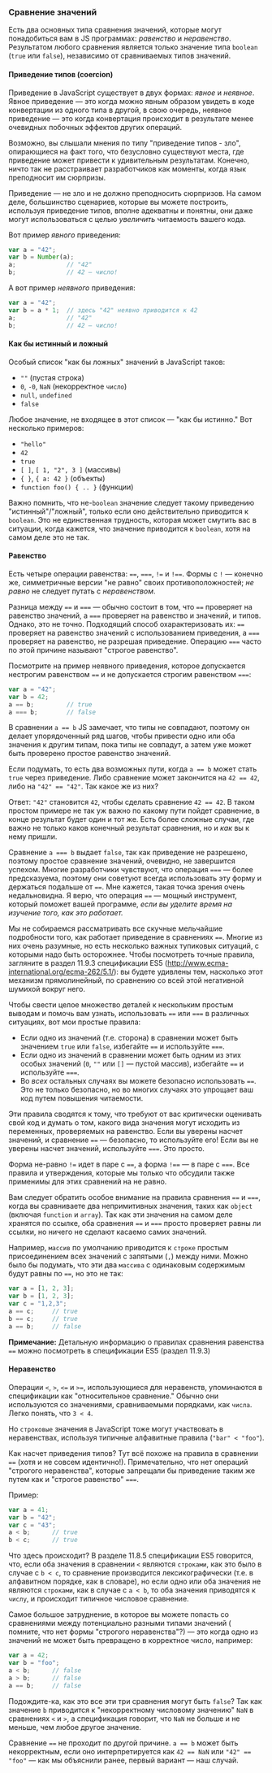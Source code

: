 ### Сравнение значений

Есть два основных типа сравнения значений, которые могут понадобиться вам в JS программах: *равенство* и *неравенство*.
Результатом любого сравнения является только значение типа `boolean` (`true` или `false`), независимо от сравниваемых
типов значений.

#### Приведение типов (coercion)

Приведение в JavaScript существует в двух формах: *явное* и *неявное*. Явное приведение — это когда можно явным образом
увидеть в коде конвертации из одного типа в другой, в свою очередь, неявное приведение — это когда конвертация
происходит в результате менее очевидных побочных эффектов других операций.

Возможно, вы слышали мнения по типу "приведение типов - зло", опирающиеся на факт того, что безусловно существуют места,
где приведение может привести к удивительным результатам. Конечно, ничто так не расстраивает разработчиков как моменты,
когда язык преподносит им сюрпризы.

Приведение — не зло и не должно преподносить сюрпризов. На самом деле, большинство сценариев, которые вы можете
построить, используя приведение типов, вполне адекватны и понятны, они даже могут использоваться с целью *увеличить*
читаемость вашего кода.

Вот пример *явного* приведения:

```js
var a = "42";
var b = Number(a);
a;				// "42"
b;				// 42 — число!
```

А вот пример *неявного* приведения:

```js
var a = "42";
var b = a * 1;	// здесь "42" неявно приводится к 42
a;				// "42"
b;				// 42 — число!
```

#### Как бы истинный и ложный

Особый список "как бы ложных" значений в JavaScript таков:

* `""` (пустая строка)
* `0`, `-0`, `NaN` (некорректное `число`)
* `null`, `undefined`
* `false`

Любое значение, не входящее в этот список — "как бы истинно." Вот несколько примеров:

* `"hello"`
* `42`
* `true`
* `[ ]`, `[ 1, "2", 3 ]` (массивы)
* `{ }`, `{ a: 42 }` (объекты)
* `function foo() { .. }` (функции)

Важно помнить, что не-`boolean` значение следует такому приведению "истинный"/"ложный", только если оно действительно
приводится к `boolean`. Это не единственная трудность, которая может смутить вас в ситуации, когда кажется, что значение
приводится к `boolean`, хотя на самом деле это не так.

#### Равенство

Есть четыре операции равенства: `==`, `===`, `!=` и `!==`. Формы с `!` — конечно же, симметричные версии "не равно"
своих противоположностей; *не равно* не следует путать с *неравенством*.

Разница между `==` и `===` — обычно состоит в том, что `==` проверяет на равенство значений, а `===` проверяет на
равенство и значений, и типов. Однако, это не точно. Подходящий способ охарактеризовать их: `==` проверяет на равенство
значений с использованием приведения, а `===` проверяет на равенство, не разрешая приведение. Операцию `===` часто по
этой причине называют "строгое равенство".

Посмотрите на пример неявного приведения, которое допускается нестрогим равенством `==` и не допускается строгим
равенством `===`:

```js
var a = "42";
var b = 42;
a == b;			// true
a === b;		// false
```

В сравнении `a == b` JS замечает, что типы не совпадают, поэтому он делает упорядоченный ряд шагов, чтобы привести одно
или оба значения к другим типам, пока типы не совпадут, а затем уже может быть проверено простое равенство значений.

Если подумать, то есть два возможных пути, когда `a == b` может стать `true` через приведение. Либо сравнение может
закончится на `42 == 42`, либо на `"42" == "42"`. Так какое же из них?

Ответ: `"42"` становится `42`, чтобы сделать сравнение `42 == 42`. В таком простом примере не так уж важно по какому
пути пойдет сравнение, в конце результат будет один и тот же. Есть более сложные случаи, где важно не только каков
конечный результат сравнения, но и *как* вы к нему пришли.

Сравнение `a === b` выдает `false`, так как приведение не разрешено, поэтому простое сравнение значений, очевидно, не
завершится успехом. Многие разработчики чувствуют, что операция `===` — более предсказуема, поэтому они советуют всегда
использовать эту форму и держаться подальше от `==`. Мне кажется, такая точка зрения очень недальновидна. Я верю, что
операция `==` — мощный инструмент, который поможет вашей программе, *если вы уделите время на изучение того, как это
работает.*

Мы не собираемся рассматривать все скучные мельчайшие подробности того, как работает приведение в сравнениях `==`.
Многие из них очень разумные, но есть несколько важных тупиковых ситуаций, с которыми надо быть осторожнее. Чтобы
посмотреть точные правила, загляните в раздел 11.9.3 спецификации ES5 (http://www.ecma-international.org/ecma-262/5.1/):
вы будете удивлены тем, насколько этот механизм прямолинейный, по сравнению со всей этой негативной шумихой вокруг него.

Чтобы свести целое множество деталей к нескольким простым выводам и помочь вам узнать, использовать `==` или `===` в
различных ситуациях, вот мои простые правила:

* Если одно из значений (т.е. сторона) в сравнении может быть значением `true` или `false`, избегайте `==` и
  используйте `===`.
* Если одно из значений в сравнении может быть одним из этих особых значений (`0`, `""` или `[]` — пустой массив),
  избегайте `==` и используйте `===`.
* Во *всех* остальных случаях вы можете безопасно использовать `==`. Это не только безопасно, но во многих случаях это
  упрощает ваш код путем повышения читаемости.

Эти правила сводятся к тому, что требуют от вас критически оценивать свой код и думать о том, какого вида значения могут
исходить из переменных, проверяемых на равенство. Если вы уверены насчет значений, и сравнение `==` — безопасно, то
используйте его! Если вы не уверены насчет значений, используйте `===`. Это просто.

Форма не-равно `!=` идет в паре с `==`, а форма `!==` — в паре с `===`. Все правила и утверждения, которые мы только что
обсудили также применимы для этих сравнений на не равно.

Вам следует обратить особое внимание на правила сравнения `==` и `===`, когда вы сравниваете два непримитивных значения,
таких как `object` (включая `function` и `array`). Так как эти значения на самом деле хранятся по ссылке, оба
сравнения `==` и `===` просто проверяет равны ли ссылки, но ничего не сделают касаемо самих значений.

Например, `массив` по умолчанию приводится к `строке` простым присоединением всех значений с запятыми (`,`) между ними.
Можно было бы подумать, что эти два `массива` с одинаковым содержимым будут равны по `==`, но это не так:

```js
var a = [1, 2, 3];
var b = [1, 2, 3];
var c = "1,2,3";
a == c;		// true
b == c;		// true
a == b;		// false
```

**Примечание:** Детальную информацию о правилах сравнения равенства `==` можно посмотреть в спецификации ES5 (раздел
11.9.3)

#### Неравенство

Операции `<`, `>`, `<=` и `>=`, использующиеся для неравенств, упоминаются в спецификации как "относительное сравнение."
Обычно они используются со значениями, сравниваемыми порядками, как `числа`. Легко понять, что `3 < 4`.

Но `строковые` значения в JavaScript тоже могут участвовать в неравенствах, используя типичные алфавитные
правила (`"bar" < "foo"`).

Как насчет приведения типов? Тут всё похоже на правила в сравнении `==` (хотя и не совсем идентично!). Примечательно,
что нет операций "строгого неравенства", которые запрещали бы приведение таким же путем как и "строгое равенство" `===`.

Пример:

```js
var a = 41;
var b = "42";
var c = "43";
a < b;		// true
b < c;		// true
```

Что здесь происходит? В разделе 11.8.5 спецификации ES5 говорится, что, если оба значения в сравнении `<`
являются `строками`, как это было в случае с `b < c`, то сравнение производится лексикографически (т.е. в алфавитном
порядке, как в словаре), но если одно или оба значения не являются `строками`, как в случае с `a < b`, то оба значения
приводятся к `числу`, и происходит типичное числовое сравнение.

Самое большое затруднение, в которое вы можете попасть со сравнениями между потенциально разными типами значений (
помните, что нет формы "строгого неравенства"?) — это когда одно из значений не может быть превращено в корректное
число, например:

```js
var a = 42;
var b = "foo";
a < b;		// false
a > b;		// false
a == b;		// false
```

Подождите-ка, как это все эти три сравнения могут быть `false`? Так как значение `b` приводится к "некорректному
числовому значению" `NaN` в сравнениях `<` и `>`, а спецификация говорит, что `NaN` не больше и не меньше, чем любое
другое значение.

Сравнение `==` не проходит по другой причине. `a == b` может быть некорректным, если оно интерпретируется
как `42 == NaN` или `"42" == "foo"` — как мы объяснили ранее, первый вариант — наш случай.
